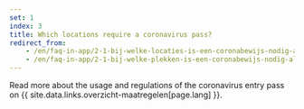 ```yaml
---
set: 1
index: 3
title: Which locations require a coronavirus pass?
redirect_from: 
    - /en/faq-in-app/2-1-bij-welke-locaties-is-een-coronabewijs-nodig-als-ik-naar-binnen-wil
    - /en/faq-in-app/2-1-bij-welke-plekken-is-een-coronabewijs-nodig-als-ik-naar-binnen-wil
---
```

Read more about the usage and regulations of the coronavirus entry pass on {{ site.data.links.overzicht-maatregelen[page.lang] }}.
